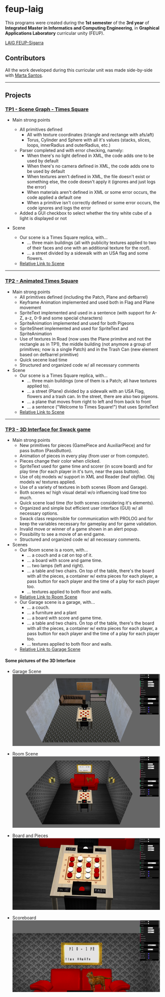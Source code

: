 # feup-laig
 
This programs were created during the **1st semester** of the **3rd year** of **Integrated Master in Informatics and Computing Engineering**, in **Graphical Applications Laboratory** curricular unity (FEUP).

[LAIG FEUP-Sigarra](https://sigarra.up.pt/feup/en/UCURR_GERAL.FICHA_UC_VIEW?pv_ocorrencia_id=281214 "Curricular Unity Homepage")

## Contributors

All the work developed during this curricular unit was made side-by-side with [Marta Santos](https://github.com/martandradelobo "Github Profile").

----

## Projects

### [TP1 - Scene Graph - Times Square](TP1)

- Main strong points
  * All primitives defined
    * All with texture coordinates (triangle and rectange with afs/aft)
    * Torus, Cylinder and Sphere with all it's values (stacks, slices, loops, innerRadius and outerRadius, etc.)
  * Parser completed and with error checking, namely:
    * When there's no light defined in XML, the code adds one to be used by default
    * When there's no camera defined in XML, the code adds one to be used by default
    * When textures aren't defined in XML, the file doesn't exist or something else, the code doesn't apply it (ignores and just logs the error)
    * When materials aren't defined in XML or some error occurs, the code applied a default one
    * When a primitive isn't correctly defined or some error occurs, the code ignores and logs the error
  * Added a GUI checkbox to select whether the tiny white cube of a light is displayed or not

- Scene
  * Our scene is a Times Square replica, with...
    - ... three main buildings (all with publicity textures applied to two of their faces and one with an additional texture for the roof).
    - ... a street divided by a sidewalk with an USA flag and some flowers.
  * [Relative Link to Scene](https://git.fe.up.pt/laig/laig-2020-2021/t05/laig-t05-g02/-/blob/master/TP1/scenes/lsf_scheme.xml)

-----

### [TP2 - Animated Times Square](TP2)

- Main strong points
  * All primitives defined (including the Patch, Plane and defbarrel)
  * Keyframe Animation implemented and used both in Flag and Plane movement
  * SpriteText implemented and used in a sentence (with support for A-Z, a-z, 0-9 and some special characters)
  * SpriteAnimation implemented and used for both Pigeons
  * SpriteSheet implemented and used for SpriteText and SpriteAnimation
  * Use of textures in Road (now uses the Plane primitve and not the rectangle as in TP1), the middle building (not anymore a group of primitives; now is a single Patch) and in the Trash Can (new element based on defbarrel primitive)
  * Quick secene load time
  * Structured and organized code w/ all necessary comments
- Scene
  * Our scene is a Times Square replica, with...
    - ... three main buildings (one of them is a Patch; all have textures applied to).
    - ... a street (Plane) divided by a sidewalk with an USA Flag, flowers and a trash can. In the street, there are also two pigeons.
    - ... a plane that moves from right to left and from back to front
    - ... a sentence ("Welcome to Times Square!") that uses SpriteText
  * [Relative Link to Scene](https://git.fe.up.pt/laig/laig-2020-2021/t05/laig-t05-g02/-/blob/master/TP2/scenes/lsf_scheme.xml)

----

### [TP3 - 3D Interface for Swack game](TP3)

- Main strong points
  * New primitives for pieces (GamePiece and AuxiliarPiece) and for pass button (PassButton).
  * Animation of pieces in every play (from user or from computer).
  * Pieces change their color when clicked.
  * SpriteText used for game time and scorer (in score board) and for play time (for each player in it's turn, near the pass button).
  * Use of obj models w/ support in XML and Reader (leaf objfile). Obj models w/ textures applied.
  * Use of a variety of textures in both scenes (Room and Garage).
  * Both scenes w/ high visual detail w/o influencing load time too much.
  * Quick scene load time (for both scenes considering it's elements).
  * Organized and simple but efficient user interface (GUI) w/ all necessary options.
  * Swack class responsible for communication with PROLOG and for keep the variables necessary for gameplay and for game validation. 
  * Invalid move or winner of a game shown in an alert popup.
  * Possibility to see a movie of an end game.
  * Structured and organized code w/ all necessary comments.
- Scenes
  * Our Room scene is a room, with...
    - ... a couch and a cat on top of it.
    - ... a board with score and game time.
    - ... two lamps (left and right).
    - ... a table and two chairs. On top of the table, there's the board with all the pieces, a container w/ extra pieces for each player, a pass button for each player and the time of a play for each player too.
    - ... textures applied to both floor and walls.
  * [Relative Link to Room Scene](https://git.fe.up.pt/laig/laig-2020-2021/t05/laig-t05-g02/-/blob/master/TP3/scenes/room.xml)
  * Our Garage scene is a garage, with...
    - ... a couch.
    - ... a furniture and a plant
    - ... a board with score and game time.
    - ... a table and two chairs. On top of the table, there's the board with all the pieces, a container w/ extra pieces for each player, a pass button for each player and the time of a play for each player too.
    - ... textures applied to both floor and walls.
  * [Relative Link to Garage Scene](https://git.fe.up.pt/laig/laig-2020-2021/t05/laig-t05-g02/-/blob/master/TP3/scenes/garage.xml)

#### Some pictures of the 3D Interface

- Garage Scene
![](TP3/pics/LAIG3_T05_G02_1.png)

- Room Scene
![](TP3/pics/LAIG3_T05_G02_2.png)

- Board and Pieces
![](TP3/pics/LAIG3_T05_G02_3.png)

- Scoreboard
![](TP3/pics/LAIG3_T05_G02_4.png)

